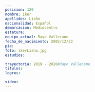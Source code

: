 ```yaml
---
posicion: 120
nombre: Iker
apellidos: Liaño
nacionalidad: Español
demarcacion: Mediocentro
estatura:
equipo_actual: Rayo Vallecano
fecha_de_nacimiento: 2002/12/23
pie:
foto: ikerLiano.jpg
estudios:

trayectoria: 2019 - 2020#Rayo Vallecano
titulos:
logros:

video:
---
```

